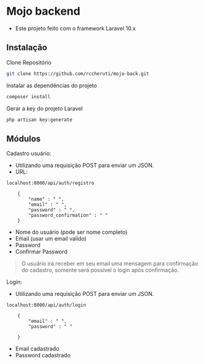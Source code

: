 
# Mojo backend

- Este projeto feito com o framework Laravel 10.x

## Instalação

Clone Repositório
```sh
git clone https://github.com/rccheruti/mojo-back.git
```

Instalar as dependências do projeto
```sh
composer install
```

Gerar a key do projeto Laravel
```sh
php artisan key:generate
```

## Módulos

Cadastro usuário:
- Utilizando uma requisição POST para enviar um JSON.
- URL: 
```dosini
localhost:8000/api/auth/registro
```

```dosini
    {
        "name" : " ",
        "email" : " ",
        "password" : " ",
        "password_confirmation" : " "
    }
```


- Nome do usuário (pode ser nome completo)
- Email (usar um email valido)
- Password
- Confirmar Password

> O usuário irá receber em seu email uma mensagem para confirmação do cadastro,
>somente será possível o login após confirmação.
 
 Login:
- Utilizando uma requisição POST para enviar um JSON.

```dosini
localhost:8000/api/auth/login
```

```dosini
    {
        "email" : " ",
        "password" : " "
        
    }
```
- Email cadastrado
- Password cadastrado
